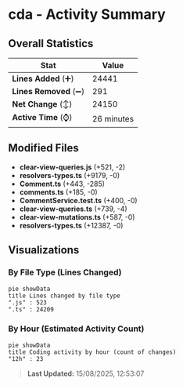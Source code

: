 # cda - Activity Summary 

## Overall Statistics

| Stat                   | Value                                                             |
| ---------------------- | ----------------------------------------------------------------- |
| **Lines Added** (➕)   | 24441                                          |
| **Lines Removed** (➖) | 291                                        |
| **Net Change** (↕)    | 24150                |
| **Active Time** (⌚)   | 26 minutes |


## Modified Files
- **clear-view-queries.js** (+521, -2)
- **resolvers-types.ts** (+9179, -0)
- **Comment.ts** (+443, -285)
- **comments.ts** (+185, -0)
- **CommentService.test.ts** (+400, -0)
- **clear-view-queries.ts** (+739, -4)
- **clear-view-mutations.ts** (+587, -0)
- **resolvers-types.ts** (+12387, -0)

## Visualizations

### By File Type (Lines Changed)

```mermaid
pie showData
title Lines changed by file type
".js" : 523
".ts" : 24209
```

### By Hour (Estimated Activity Count)

```mermaid
pie showData
title Coding activity by hour (count of changes)
"12h" : 23
```


> **Last Updated:** 15/08/2025, 12:53:07